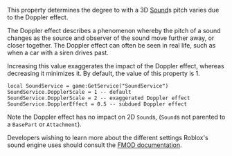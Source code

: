 This property determines the degree to with a 3D [Sound](https://create.roblox.com/docs/reference/engine/classes/Sound)s pitch varies due
to the Doppler effect.

The Doppler effect describes a phenomenon whereby the pitch of a sound
changes as the source and observer of the sound move further away, or
closer together. The Doppler effect can often be seen in real life, such
as when a car with a siren drives past.

Increasing this value exaggerates the impact of the Doppler effect,
whereas decreasing it minimizes it. By default, the value of this property
is 1.

```
local SoundService = game:GetService("SoundService")
SoundService.DopplerScale = 1 -- default
SoundService.DopplerScale = 2 -- exaggerated Doppler effect
SoundService.DopplerEffect = 0.5 -- subdued Doppler effect
```

Note the Doppler effect has no impact on 2D `Sound`s, (`Sound`s not
parented to a `BasePart` or `Attachment`).

Developers wishing to learn more about the different settings Roblox's
sound engine uses should consult the [FMOD documentation][1].

[1]: https://www.fmod.com/docs/api/content/generated/overview/3dsound.html